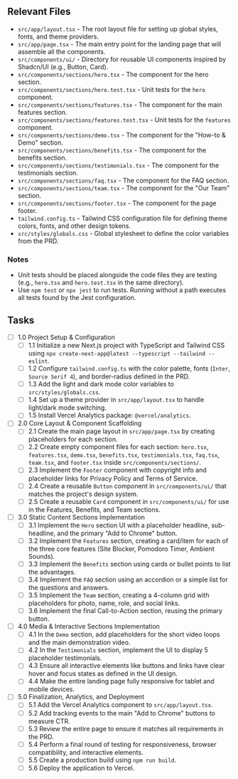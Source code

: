 ## Relevant Files

- `src/app/layout.tsx` - The root layout file for setting up global styles, fonts, and theme providers.
- `src/app/page.tsx` - The main entry point for the landing page that will assemble all the components.
- `src/components/ui/` - Directory for reusable UI components inspired by Shadcn/UI (e.g., Button, Card).
- `src/components/sections/hero.tsx` - The component for the hero section.
- `src/components/sections/hero.test.tsx` - Unit tests for the `hero` component.
- `src/components/sections/features.tsx` - The component for the main features section.
- `src/components/sections/features.test.tsx` - Unit tests for the `features` component.
- `src/components/sections/demo.tsx` - The component for the "How-to & Demo" section.
- `src/components/sections/benefits.tsx` - The component for the benefits section.
- `src/components/sections/testimonials.tsx` - The component for the testimonials section.
- `src/components/sections/faq.tsx` - The component for the FAQ section.
- `src/components/sections/team.tsx` - The component for the "Our Team" section.
- `src/components/sections/footer.tsx` - The component for the page footer.
- `tailwind.config.ts` - Tailwind CSS configuration file for defining theme colors, fonts, and other design tokens.
- `src/styles/globals.css` - Global stylesheet to define the color variables from the PRD.

### Notes

- Unit tests should be placed alongside the code files they are testing (e.g., `hero.tsx` and `hero.test.tsx` in the same directory).
- Use `npm test` or `npx jest` to run tests. Running without a path executes all tests found by the Jest configuration.

## Tasks

- [ ] 1.0 Project Setup & Configuration
  - [ ] 1.1 Initialize a new Next.js project with TypeScript and Tailwind CSS using `npx create-next-app@latest --typescript --tailwind --eslint`.
  - [ ] 1.2 Configure `tailwind.config.ts` with the color palette, fonts (`Inter`, `Source Serif 4`), and border-radius defined in the PRD.
  - [ ] 1.3 Add the light and dark mode color variables to `src/styles/globals.css`.
  - [ ] 1.4 Set up a theme provider in `src/app/layout.tsx` to handle light/dark mode switching.
  - [ ] 1.5 Install Vercel Analytics package: `@vercel/analytics`.

- [ ] 2.0 Core Layout & Component Scaffolding
  - [ ] 2.1 Create the main page layout in `src/app/page.tsx` by creating placeholders for each section.
  - [ ] 2.2 Create empty component files for each section: `hero.tsx`, `features.tsx`, `demo.tsx`, `benefits.tsx`, `testimonials.tsx`, `faq.tsx`, `team.tsx`, and `footer.tsx` inside `src/components/sections/`.
  - [ ] 2.3 Implement the `Footer` component with copyright info and placeholder links for Privacy Policy and Terms of Service.
  - [ ] 2.4 Create a reusable `Button` component in `src/components/ui/` that matches the project's design system.
  - [ ] 2.5 Create a reusable `Card` component in `src/components/ui/` for use in the Features, Benefits, and Team sections.

- [ ] 3.0 Static Content Sections Implementation
  - [ ] 3.1 Implement the `Hero` section UI with a placeholder headline, sub-headline, and the primary "Add to Chrome" button.
  - [ ] 3.2 Implement the `Features` section, creating a card/item for each of the three core features (Site Blocker, Pomodoro Timer, Ambient Sounds).
  - [ ] 3.3 Implement the `Benefits` section using cards or bullet points to list the advantages.
  - [ ] 3.4 Implement the `FAQ` section using an accordion or a simple list for the questions and answers.
  - [ ] 3.5 Implement the `Team` section, creating a 4-column grid with placeholders for photo, name, role, and social links.
  - [ ] 3.6 Implement the final Call-to-Action section, reusing the primary button.

- [ ] 4.0 Media & Interactive Sections Implementation
  - [ ] 4.1 In the `Demo` section, add placeholders for the short video loops and the main demonstration video.
  - [ ] 4.2 In the `Testimonials` section, implement the UI to display 5 placeholder testimonials.
  - [ ] 4.3 Ensure all interactive elements like buttons and links have clear hover and focus states as defined in the UI design.
  - [ ] 4.4 Make the entire landing page fully responsive for tablet and mobile devices.

- [ ] 5.0 Finalization, Analytics, and Deployment
  - [ ] 5.1 Add the Vercel Analytics component to `src/app/layout.tsx`.
  - [ ] 5.2 Add tracking events to the main "Add to Chrome" buttons to measure CTR.
  - [ ] 5.3 Review the entire page to ensure it matches all requirements in the PRD.
  - [ ] 5.4 Perform a final round of testing for responsiveness, browser compatibility, and interactive elements.
  - [ ] 5.5 Create a production build using `npm run build`.
  - [ ] 5.6 Deploy the application to Vercel. 